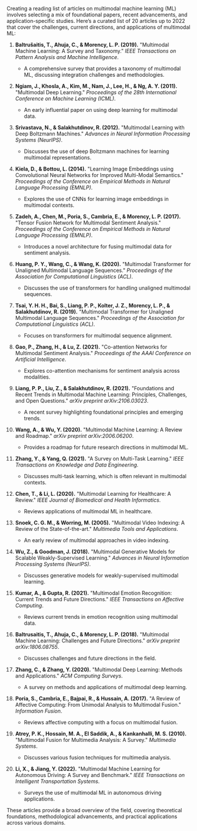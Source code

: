 Creating a reading list of articles on multimodal machine learning (ML) involves selecting a mix of foundational papers, recent advancements, and application-specific studies. Here’s a curated list of 20 articles up to 2022 that cover the challenges, current directions, and applications of multimodal ML:

1. **Baltrušaitis, T., Ahuja, C., & Morency, L. P. (2019).** "Multimodal Machine Learning: A Survey and Taxonomy." *IEEE Transactions on Pattern Analysis and Machine Intelligence*.  
   - A comprehensive survey that provides a taxonomy of multimodal ML, discussing integration challenges and methodologies.

2. **Ngiam, J., Khosla, A., Kim, M., Nam, J., Lee, H., & Ng, A. Y. (2011).** "Multimodal Deep Learning." *Proceedings of the 28th International Conference on Machine Learning (ICML)*.  
   - An early influential paper on using deep learning for multimodal data.

3. **Srivastava, N., & Salakhutdinov, R. (2012).** "Multimodal Learning with Deep Boltzmann Machines." *Advances in Neural Information Processing Systems (NeurIPS)*.  
   - Discusses the use of deep Boltzmann machines for learning multimodal representations.

4. **Kiela, D., & Bottou, L. (2014).** "Learning Image Embeddings using Convolutional Neural Networks for Improved Multi-Modal Semantics." *Proceedings of the Conference on Empirical Methods in Natural Language Processing (EMNLP)*.  
   - Explores the use of CNNs for learning image embeddings in multimodal contexts.

5. **Zadeh, A., Chen, M., Poria, S., Cambria, E., & Morency, L. P. (2017).** "Tensor Fusion Network for Multimodal Sentiment Analysis." *Proceedings of the Conference on Empirical Methods in Natural Language Processing (EMNLP)*.  
   - Introduces a novel architecture for fusing multimodal data for sentiment analysis.

6. **Huang, P. Y., Wang, C., & Wang, K. (2020).** "Multimodal Transformer for Unaligned Multimodal Language Sequences." *Proceedings of the Association for Computational Linguistics (ACL)*.  
   - Discusses the use of transformers for handling unaligned multimodal sequences.

7. **Tsai, Y. H. H., Bai, S., Liang, P. P., Kolter, J. Z., Morency, L. P., & Salakhutdinov, R. (2019).** "Multimodal Transformer for Unaligned Multimodal Language Sequences." *Proceedings of the Association for Computational Linguistics (ACL)*.  
   - Focuses on transformers for multimodal sequence alignment.

8. **Gao, P., Zhang, H., & Lu, Z. (2021).** "Co-attention Networks for Multimodal Sentiment Analysis." *Proceedings of the AAAI Conference on Artificial Intelligence*.  
   - Explores co-attention mechanisms for sentiment analysis across modalities.

9. **Liang, P. P., Liu, Z., & Salakhutdinov, R. (2021).** "Foundations and Recent Trends in Multimodal Machine Learning: Principles, Challenges, and Open Questions." *arXiv preprint arXiv:2106.03023*.  
   - A recent survey highlighting foundational principles and emerging trends.

10. **Wang, A., & Wu, Y. (2020).** "Multimodal Machine Learning: A Review and Roadmap." *arXiv preprint arXiv:2006.06200*.  
    - Provides a roadmap for future research directions in multimodal ML.

11. **Zhang, Y., & Yang, Q. (2021).** "A Survey on Multi-Task Learning." *IEEE Transactions on Knowledge and Data Engineering*.  
    - Discusses multi-task learning, which is often relevant in multimodal contexts.

12. **Chen, T., & Li, L. (2020).** "Multimodal Learning for Healthcare: A Review." *IEEE Journal of Biomedical and Health Informatics*.  
    - Reviews applications of multimodal ML in healthcare.

13. **Snoek, C. G. M., & Worring, M. (2005).** "Multimodal Video Indexing: A Review of the State-of-the-art." *Multimedia Tools and Applications*.  
    - An early review of multimodal approaches in video indexing.

14. **Wu, Z., & Goodman, J. (2018).** "Multimodal Generative Models for Scalable Weakly-Supervised Learning." *Advances in Neural Information Processing Systems (NeurIPS)*.  
    - Discusses generative models for weakly-supervised multimodal learning.

15. **Kumar, A., & Gupta, R. (2021).** "Multimodal Emotion Recognition: Current Trends and Future Directions." *IEEE Transactions on Affective Computing*.  
    - Reviews current trends in emotion recognition using multimodal data.

16. **Baltrusaitis, T., Ahuja, C., & Morency, L. P. (2018).** "Multimodal Machine Learning: Challenges and Future Directions." *arXiv preprint arXiv:1806.08755*.  
    - Discusses challenges and future directions in the field.

17. **Zhang, C., & Zhang, Y. (2020).** "Multimodal Deep Learning: Methods and Applications." *ACM Computing Surveys*.  
    - A survey on methods and applications of multimodal deep learning.

18. **Poria, S., Cambria, E., Bajpai, R., & Hussain, A. (2017).** "A Review of Affective Computing: From Unimodal Analysis to Multimodal Fusion." *Information Fusion*.  
    - Reviews affective computing with a focus on multimodal fusion.

19. **Atrey, P. K., Hossain, M. A., El Saddik, A., & Kankanhalli, M. S. (2010).** "Multimodal Fusion for Multimedia Analysis: A Survey." *Multimedia Systems*.  
    - Discusses various fusion techniques for multimedia analysis.

20. **Li, X., & Jiang, Y. (2022).** "Multimodal Machine Learning for Autonomous Driving: A Survey and Benchmark." *IEEE Transactions on Intelligent Transportation Systems*.  
    - Surveys the use of multimodal ML in autonomous driving applications.

These articles provide a broad overview of the field, covering theoretical foundations, methodological advancements, and practical applications across various domains.